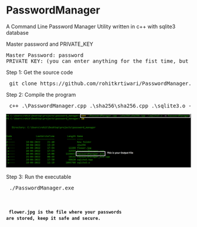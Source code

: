 # PasswordManager
A Command Line Password Manager Utility written in c++ with sqlite3 database

Master password and PRIVATE_KEY
<pre>
Master Password: password
PRIVATE_KEY: (you can enter anything for the fist time, but have to remember that, coz you have to use  the same key everytime, otherwise your password will not be decrypted.
</pre>

Step 1: Get the source code
<pre>
 git clone https://github.com/rohitkrtiwari/PasswordManager.git
</pre>

Step 2: Compile the program
<pre>
 c++ .\PasswordManager.cpp .\sha256\sha256.cpp .\sqlite3.o -o PasswordManager.exe  
</pre>

<img src="images/compile.png">

Step 3: Run the executable
<pre>
 ./PasswordManager.exe
</pre>



<br><br>
<code>
**flower.jpg is the file where your passwords are stored, keep it safe and secure.**
</code>

